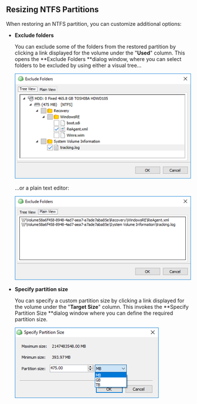 ## Resizing NTFS Partitions

When restoring an NTFS partition, you can customize additional options:

* **Exclude folders**

  You can exclude some of the folders from the restored partition by clicking a link displayed for the volume under the "**Used**" column. This opens the **Exclude Folders **dialog window, where you can select folders to be excluded by using either a visual tree...

  ![](/assets/ntfs-exclude-folders-dialog.png)

  ...or a plain text editor:

  ![](/assets/ntfs-exclude-folders-dialog-plain-text.png)

* **Specify partition size**

  You can specify a custom partition size by clicking a link displayed for the volume under the "**Target Size**" column. This invokes the **Specify Partition Size **dialog window where you can define the required partition size.

  ![](/assets/ntfs-specify-partition-size-dialog.png)



